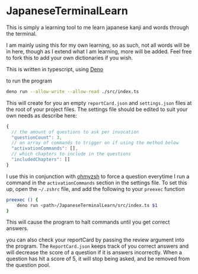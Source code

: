 # JapaneseTerminalLearn

This is simply a learning tool to me learn japanese kanji and words through the terminal.

I am mainly using this for my own learning, so as such, not all words will be in
here, though as I extend what I am learning, more will be added. Feel free to fork this to add your own dictionaries if you wish.

This is written in typescript, using [Deno](https://deno.land/)

to run the program

```bash
deno run --allow-write --allow-read ./src/index.ts
```

This will create for you an empty `reportCard.json` and `settings.json` files at the root of your project files. The settings file should be edited to suit your own needs as describe here:

```js
{
  // the amount of questions to ask per invocation
  "questionCount": 3,
  // an array of commands to trigger on if using the method below
  "activationCommands": [],
  // which chapters to include in the questions
  "includedChapters": []
}
```

I use this in conjunction with [ohmyzsh](https://github.com/ohmyzsh/ohmyzsh) to force a question everytime I run a command in the `activationCommands` section in the settings file. To set this up, open the `~/.zshrc` file, and add the following to your `preexec` function

```zsh
preexec () {
    deno run <path>/JapaneseTerminalLearn/src/index.ts $1
}
```

This will cause the program to halt commands until you get correct answers.

you can also check your reportCard by passing the review argument into the program. The `ReportCard.json` keeps track of you correct answers and will decrease the score of a question if it is answers incorrectly. When a question has hit a score of 5, it will stop being asked, and be removed from the question pool.
